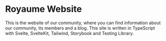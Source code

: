 # Royaume Website
This is the website of our community, where you can find information about our community, its members and a blog. This site is written in TypeScript with Svelte, SvelteKit, Tailwind, Storybook and Testing Library.